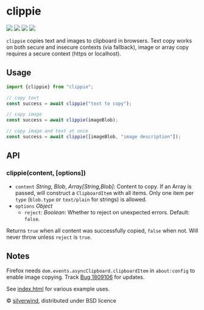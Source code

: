 # clippie
[![](https://img.shields.io/npm/v/clippie.svg?style=flat)](https://www.npmjs.org/package/clippie) [![](https://img.shields.io/npm/dm/clippie.svg)](https://www.npmjs.org/package/clippie) [![](https://img.shields.io/bundlephobia/minzip/clippie.svg)](https://bundlephobia.com/package/clippie) [![](https://packagephobia.com/badge?p=clippie)](https://packagephobia.com/result?p=clippie)

`clippie` copies text and images to clipboard in browsers. Text copy works on both secure and insecure contexts (via fallback), image or array copy requires a secure context (https or localhost).

## Usage

```js
import {clippie} from "clippie";

// copy text
const success = await clippie("text to copy");

// copy image
const success = await clippie(imageBlob);

// copy image and text at once
const success = await clippie([imageBlob, "image description"]);
```

## API
### clippie(content, [options])

- `content` *String*, *Blob*, *Array[String,Blob]*: Content to copy. If an Array is passed, will construct a `ClipboardItem` with all items. Only one item per `type` (`blob.type` or `text/plain` for strings) is allowed.
- `options` *Object*
  - `reject`: *Boolean*: Whether to reject on unexpected errors. Default: `false`.

Returns `true` when all content was successfully copied, `false` when not. Will never throw unless `reject` is `true`.

## Notes

Firefox needs `dom.events.asyncClipboard.clipboardItem` in `about:config` to enable image copying. Track [Bug 1809106](https://bugzilla.mozilla.org/show_bug.cgi?id=1809106) for updates.

See [index.html](./index.html) for various example uses.

© [silverwind](https://github.com/silverwind), distributed under BSD licence
